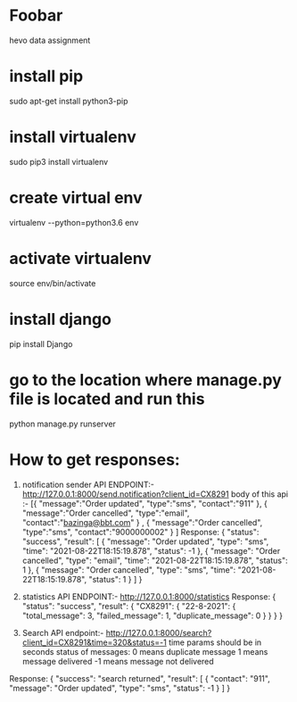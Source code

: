 # Foobar
hevo data assignment
# install pip
sudo apt-get install python3-pip
# install virtualenv
sudo pip3 install virtualenv
# create virtual env
virtualenv --python=python3.6 env
# activate virtualenv
source env/bin/activate
# install django
pip install Django
# go to the location where manage.py file is located and run this
python manage.py runserver

# How to get responses:
1) notification sender API ENDPOINT:- http://127.0.0.1:8000/send.notification?client_id=CX8291
body of this api :-
 [{
    "message":"Order updated",
    "type":"sms",
    "contact":"911"
},
{
    "message":"Order cancelled",
    "type":"email",
    "contact":"bazinga@bbt.com"
}
,
{
    "message":"Order cancelled",
    "type":"sms",
    "contact":"9000000002"
}
]
Response:
{
    "status": "success",
    "result": [
        {
            "message": "Order updated",
            "type": "sms",
            "time": "2021-08-22T18:15:19.878",
            "status": -1
        },
        {
            "message": "Order cancelled",
            "type": "email",
            "time": "2021-08-22T18:15:19.878",
            "status": 1
        },
        {
            "message": "Order cancelled",
            "type": "sms",
            "time": "2021-08-22T18:15:19.878",
            "status": 1
        }
    ]
}

2) statistics API ENDPOINT:- http://127.0.0.1:8000/statistics
Response:
{
    "status": "success",
    "result": {
        "CX8291": {
            "22-8-2021": {
                "total_message": 3,
                "failed_message": 1,
                "duplicate_message": 0
            }
        }
    }
}
3) Search API endpoint:- http://127.0.0.1:8000/search?client_id=CX8291&time=320&status=-1
   time params should be in seconds
   status of messages: 0 means duplicate message
                       1 means message delivered
                      -1 means message not delivered

Response:
{
"success": "search returned",
"result": [
    {
        "contact": "911",
        "message": "Order updated",
        "type": "sms",
        "status": -1
    }
]
}



   

